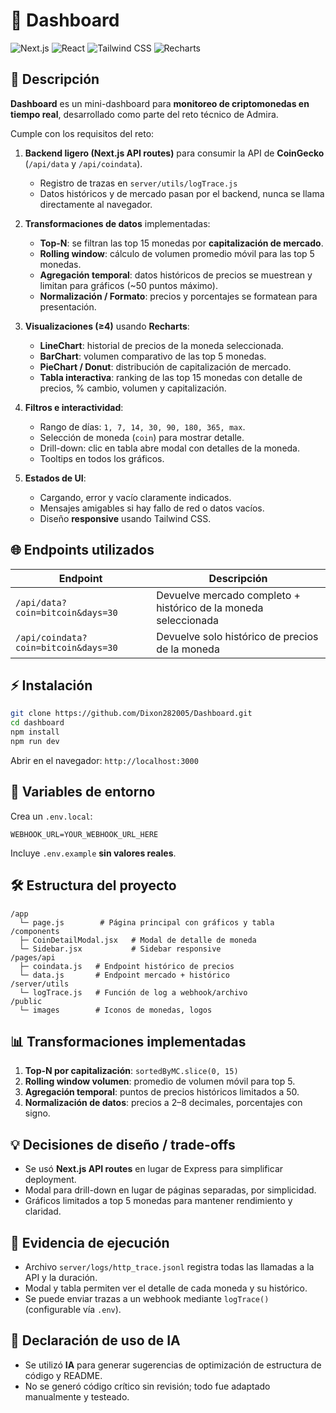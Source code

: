 
# 🚀 Dashboard

![Next.js](https://img.shields.io/badge/Next.js-000000?style=for-the-badge\&logo=next.js\&logoColor=white)
![React](https://img.shields.io/badge/React-61DAFB?style=for-the-badge\&logo=react\&logoColor=black)
![Tailwind CSS](https://img.shields.io/badge/Tailwind%20CSS-06B6D4?style=for-the-badge\&logo=tailwind-css\&logoColor=white)
![Recharts](https://img.shields.io/badge/Recharts-FCA311?style=for-the-badge)

## 📖 Descripción

**Dashboard** es un mini-dashboard para **monitoreo de criptomonedas en tiempo real**, desarrollado como parte del reto técnico de Admira.

Cumple con los requisitos del reto:

1. **Backend ligero (Next.js API routes)** para consumir la API de **CoinGecko** (`/api/data` y `/api/coindata`).

   * Registro de trazas en `server/utils/logTrace.js`
   * Datos históricos y de mercado pasan por el backend, nunca se llama directamente al navegador.

2. **Transformaciones de datos** implementadas:

   * **Top-N**: se filtran las top 15 monedas por **capitalización de mercado**.
   * **Rolling window**: cálculo de volumen promedio móvil para las top 5 monedas.
   * **Agregación temporal**: datos históricos de precios se muestrean y limitan para gráficos (\~50 puntos máximo).
   * **Normalización / Formato**: precios y porcentajes se formatean para presentación.

3. **Visualizaciones (≥4)** usando **Recharts**:

   * **LineChart**: historial de precios de la moneda seleccionada.
   * **BarChart**: volumen comparativo de las top 5 monedas.
   * **PieChart / Donut**: distribución de capitalización de mercado.
   * **Tabla interactiva**: ranking de las top 15 monedas con detalle de precios, % cambio, volumen y capitalización.

4. **Filtros e interactividad**:

   * Rango de días: `1, 7, 14, 30, 90, 180, 365, max`.
   * Selección de moneda (`coin`) para mostrar detalle.
   * Drill-down: clic en tabla abre modal con detalles de la moneda.
   * Tooltips en todos los gráficos.

5. **Estados de UI**:

   * Cargando, error y vacío claramente indicados.
   * Mensajes amigables si hay fallo de red o datos vacíos.
   * Diseño **responsive** usando Tailwind CSS.

## 🌐 Endpoints utilizados

| Endpoint                             | Descripción                                                     |
| ------------------------------------ | --------------------------------------------------------------- |
| `/api/data?coin=bitcoin&days=30`     | Devuelve mercado completo + histórico de la moneda seleccionada |
| `/api/coindata?coin=bitcoin&days=30` | Devuelve solo histórico de precios de la moneda                 |

## ⚡ Instalación

```bash
git clone https://github.com/Dixon282005/Dashboard.git
cd dashboard
npm install
npm run dev
```

Abrir en el navegador: `http://localhost:3000`

## 🔐 Variables de entorno

Crea un `.env.local`:

```env
WEBHOOK_URL=YOUR_WEBHOOK_URL_HERE
```

Incluye `.env.example` **sin valores reales**.

## 🛠️ Estructura del proyecto

```
/app
  └─ page.js        # Página principal con gráficos y tabla
/components
  ├─ CoinDetailModal.jsx   # Modal de detalle de moneda
  └─ Sidebar.jsx           # Sidebar responsive
/pages/api
  ├─ coindata.js   # Endpoint histórico de precios
  └─ data.js       # Endpoint mercado + histórico
/server/utils
  └─ logTrace.js   # Función de log a webhook/archivo
/public
  └─ images        # Iconos de monedas, logos
```

## 📊 Transformaciones implementadas

1. **Top-N por capitalización**: `sortedByMC.slice(0, 15)`
2. **Rolling window volumen**: promedio de volumen móvil para top 5.
3. **Agregación temporal**: puntos de precios históricos limitados a 50.
4. **Normalización de datos**: precios a 2–8 decimales, porcentajes con signo.

## 💡 Decisiones de diseño / trade-offs

* Se usó **Next.js API routes** en lugar de Express para simplificar deployment.
* Modal para drill-down en lugar de páginas separadas, por simplicidad.
* Gráficos limitados a top 5 monedas para mantener rendimiento y claridad.

## 🧪 Evidencia de ejecución

* Archivo `server/logs/http_trace.jsonl` registra todas las llamadas a la API y la duración.
* Modal y tabla permiten ver el detalle de cada moneda y su histórico.
* Se puede enviar trazas a un webhook mediante `logTrace()` (configurable vía `.env`).

## 📝 Declaración de uso de IA

* Se utilizó **IA** para generar sugerencias de optimización de estructura de código y README.
* No se generó código crítico sin revisión; todo fue adaptado manualmente y testeado.


